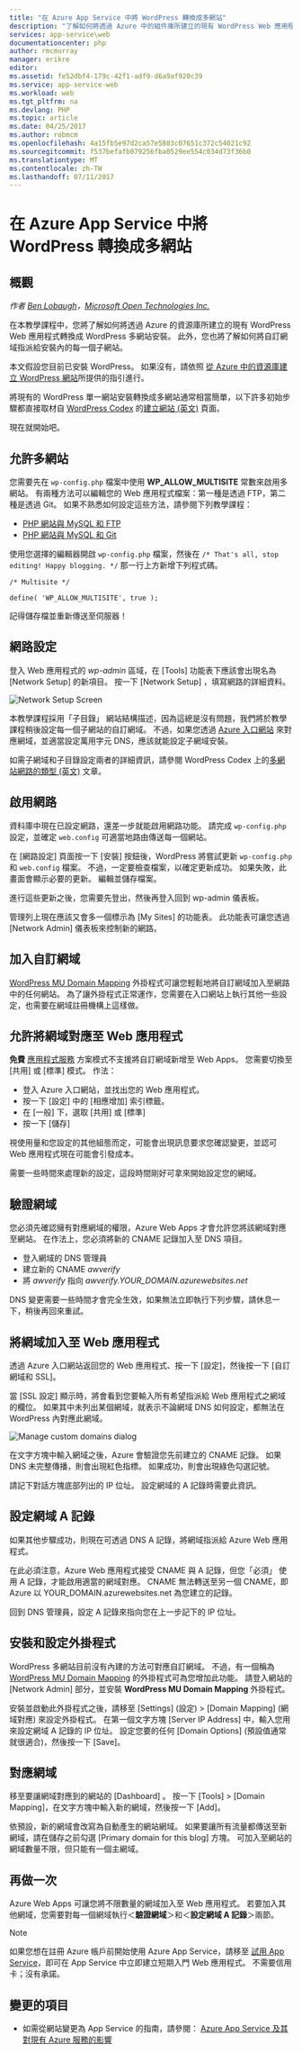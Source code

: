 ```yaml
---
title: "在 Azure App Service 中將 WordPress 轉換成多網站"
description: "了解如何將透過 Azure 中的組件庫所建立的現有 WordPress Web 應用程式轉換成 WordPress 多網站"
services: app-service\web
documentationcenter: php
author: rmcmurray
manager: erikre
editor: 
ms.assetid: fe52dbf4-179c-42f1-adf9-d6a9af920c39
ms.service: app-service-web
ms.workload: web
ms.tgt_pltfrm: na
ms.devlang: PHP
ms.topic: article
ms.date: 04/25/2017
ms.author: robmcm
ms.openlocfilehash: 4a15fb5e97d2ca57e5883c07651c372c54021c92
ms.sourcegitcommit: f537befafb079256fba0529ee554c034d73f36b0
ms.translationtype: MT
ms.contentlocale: zh-TW
ms.lasthandoff: 07/11/2017
---
```

# <a name="convert-wordpress-to-multisite-in-azure-app-service"></a>在 Azure App Service 中將 WordPress 轉換成多網站
## <a name="overview"></a>概觀
*作者 [Ben Lobaugh][ben-lobaugh]，[Microsoft Open Technologies Inc.][ms-open-tech]*

在本教學課程中，您將了解如何將透過 Azure 的資源庫所建立的現有 WordPress Web 應用程式轉換成 WordPress 多網站安裝。 此外，您也將了解如何將自訂網域指派給安裝內的每一個子網站。

本文假設您目前已安裝 WordPress。 如果沒有，請依照 [從 Azure 中的資源庫建立 WordPress 網站][website-from-gallery]所提供的指引進行。

將現有的 WordPress 單一網站安裝轉換成多網站通常相當簡單，以下許多初始步驟都直接取材自 [WordPress Codex](http://codex.wordpress.org) 的[建立網站 (英文)][wordpress-codex-create-a-network] 頁面。

現在就開始吧。

## <a name="allow-multisite"></a>允許多網站
您需要先在 `wp-config.php` 檔案中使用 **WP\_ALLOW\_MULTISITE** 常數來啟用多網站。 有兩種方法可以編輯您的 Web 應用程式檔案：第一種是透過 FTP，第二種是透過 Git。 如果不熟悉如何設定這些方法，請參閱下列教學課程：

* [PHP 網站與 MySQL 和 FTP][website-w-mysql-and-ftp-ftp-setup]
* [PHP 網站與 MySQL 和 Git][website-w-mysql-and-git-git-setup]

使用您選擇的編輯器開啟 `wp-config.php` 檔案，然後在 `/* That's all, stop editing! Happy blogging. */` 那一行上方新增下列程式碼。

    /* Multisite */

    define( 'WP_ALLOW_MULTISITE', true );

記得儲存檔並重新傳送至伺服器！

## <a name="network-setup"></a>網路設定
登入 Web 應用程式的 *wp-admin* 區域，在 [Tools] 功能表下應該會出現名為 [Network Setup] 的新項目。 按一下 [Network Setup]  ，填寫網路的詳細資料。

![Network Setup Screen][wordpress-network-setup]

本教學課程採用「子目錄」  網站結構描述，因為這總是沒有問題，我們將於教學課程稍後設定每一個子網站的自訂網域。 不過，如果您透過 [Azure 入口網站](https://portal.azure.com) 來對應網域，並適當設定萬用字元 DNS，應該就能設定子網域安裝。

如需子網域和子目錄設定兩者的詳細資訊，請參閱 WordPress Codex 上的[多網站網路的類型 (英文)][wordpress-codex-types-of-networks] 文章。

## <a name="enable-the-network"></a>啟用網路
資料庫中現在已設定網路，還差一步就能啟用網路功能。 請完成 `wp-config.php` 設定，並確定 `web.config` 可適當地路由傳送每一個網站。

在 [網路設定] 頁面按一下 [安裝] 按鈕後，WordPress 將嘗試更新 `wp-config.php` 和 `web.config` 檔案。 不過，一定要檢查檔案，以確定更新成功。 如果失敗，此畫面會顯示必要的更新。 編輯並儲存檔案。

進行這些更新之後，您需要先登出，然後再登入回到 wp-admin 儀表板。

管理列上現在應該又會多一個標示為 [My Sites] 的功能表。 此功能表可讓您透過 [Network Admin]  儀表板來控制新的網路。

## <a name="adding-custom-domains"></a>加入自訂網域
[WordPress MU Domain Mapping][wordpress-plugin-wordpress-mu-domain-mapping] 外掛程式可讓您輕鬆地將自訂網域加入至網路中的任何網站。 為了讓外掛程式正常運作，您需要在入口網站上執行其他一些設定，也需要在網域註冊機構上這樣做。

## <a name="enable-domain-mapping-to-the-web-app"></a>允許將網域對應至 Web 應用程式
**免費** [應用程式服務](http://go.microsoft.com/fwlink/?LinkId=529714) 方案模式不支援將自訂網域新增至 Web Apps。 您需要切換至 [共用] 或 [標準] 模式。 作法：

* 登入 Azure 入口網站，並找出您的 Web 應用程式。 
* 按一下 [設定] 中的 [相應增加] 索引標籤。
* 在 [一般] 下，選取 [共用] 或 [標準]
* 按一下 [儲存] 

視使用量和您設定的其他組態而定，可能會出現訊息要求您確認變更，並認可 Web 應用程式現在可能會引發成本。

需要一些時間來處理新的設定，這段時間剛好可拿來開始設定您的網域。

## <a name="verify-your-domain"></a>驗證網域
您必須先確認擁有對應網域的權限，Azure Web Apps 才會允許您將該網域對應至網站。 在作法上，您必須將新的 CNAME 記錄加入至 DNS 項目。

* 登入網域的 DNS 管理員
* 建立新的 CNAME *awverify*
* 將 *awverify* 指向 *awverify.YOUR_DOMAIN.azurewebsites.net*

DNS 變更需要一些時間才會完全生效，如果無法立即執行下列步驟，請休息一下，稍後再回來重試。

## <a name="add-the-domain-to-the-web-app"></a>將網域加入至 Web 應用程式
透過 Azure 入口網站返回您的 Web 應用程式、按一下 [設定]，然後按一下 [自訂網域和 SSL]。

當 [SSL 設定]  顯示時，將會看到您要輸入所有希望指派給 Web 應用程式之網域的欄位。 如果其中未列出某個網域，就表示不論網域 DNS 如何設定，都無法在 WordPress 內對應此網域。

![Manage custom domains dialog][wordpress-manage-domains]

在文字方塊中輸入網域之後，Azure 會驗證您先前建立的 CNAME 記錄。 如果 DNS 未完整傳播，則會出現紅色指標。 如果成功，則會出現綠色勾選記號。 

請記下對話方塊底部列出的 IP 位址。 設定網域的 A 記錄時需要此資訊。

## <a name="setup-the-domain-a-record"></a>設定網域 A 記錄
如果其他步驟成功，則現在可透過 DNS A 記錄，將網域指派給 Azure Web 應用程式。 

在此必須注意，Azure Web 應用程式接受 CNAME 與 A 記錄，但您「必須」  使用 A 記錄，才能啟用適當的網域對應。 CNAME 無法轉送至另一個 CNAME，即 Azure 以 YOUR_DOMAIN.azurewebsites.net 為您建立的記錄。

回到 DNS 管理員，設定 A 記錄來指向您在上一步記下的 IP 位址。

## <a name="install-and-setup-the-plugin"></a>安裝和設定外掛程式
WordPress 多網站目前沒有內建的方法可對應自訂網域。 不過，有一個稱為 [WordPress MU Domain Mapping][wordpress-plugin-wordpress-mu-domain-mapping] 的外掛程式可為您增加此功能。 請登入網站的 [Network Admin] 部分，並安裝 **WordPress MU Domain Mapping** 外掛程式。

安裝並啟動此外掛程式之後，請移至 [Settings] \(設定)  > [Domain Mapping] \(網域對應)  來設定外掛程式。 在第一個文字方塊 [Server IP Address] 中，輸入您用來設定網域 A 記錄的 IP 位址。 設定您要的任何 [Domain Options] \(預設值通常就很適合)，然後按一下 [Save]。

## <a name="map-the-domain"></a>對應網域
移至要讓網域對應到的網站的 [Dashboard]  。 按一下 [Tools] > [Domain Mapping]，在文字方塊中輸入新的網域，然後按一下 [Add]。

依預設，新的網域會改寫為自動產生的網站網域。 如果要讓所有流量都傳送至新網域，請在儲存之前勾選 [Primary domain for this blog]  方塊。 可加入至網站的網域數量不限，但只能有一個主網域。

## <a name="do-it-again"></a>再做一次
Azure Web Apps 可讓您將不限數量的網域加入至 Web 應用程式。 若要加入其他網域，您需要對每一個網域執行＜**驗證網域**＞和＜**設定網域 A 記錄**＞兩節。    

> [!NOTE]
> 如果您想在註冊 Azure 帳戶前開始使用 Azure App Service，請移至 [試用 App Service](https://azure.microsoft.com/try/app-service/)，即可在 App Service 中立即建立短期入門 Web 應用程式。 不需要信用卡；沒有承諾。
> 
> 

## <a name="whats-changed"></a>變更的項目
* 如需從網站變更為 App Service 的指南，請參閱： [Azure App Service 及其對現有 Azure 服務的影響](http://go.microsoft.com/fwlink/?LinkId=529714)

[ben-lobaugh]: http://ben.lobaugh.net
[ms-open-tech]: http://msopentech.com
[website-from-gallery]: https://www.windowsazure.com/develop/php/tutorials/website-from-gallery/
[wordpress-codex-create-a-network]: http://codex.wordpress.org/Create_A_Network
[website-w-mysql-and-ftp-ftp-setup]: https://www.windowsazure.com/develop/php/tutorials/website-w-mysql-and-ftp/#header-0
[website-w-mysql-and-git-git-setup]: https://www.windowsazure.com/develop/php/tutorials/website-w-mysql-and-git/#header-1
[wordpress-network-setup]: ./media/web-sites-php-convert-wordpress-multisite/wordpress-network-setup.png
[wordpress-codex-types-of-networks]: http://codex.wordpress.org/Before_You_Create_A_Network#Types_of_multisite_network
[wordpress-plugin-wordpress-mu-domain-mapping]: http://wordpress.org/extend/plugins/wordpress-mu-domain-mapping/

[wordpress-manage-domains]: ./media/web-sites-php-convert-wordpress-multisite/wordpress-manage-domains.png


